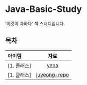 # Java-Basic-Study
'이것이 자바다' 책 스터디입니다. 

## 목차 
| 아이템 | 자료 | 
:---| :---:
[1. 클래스]| [yena](https://github.com/yeana07) 
[1. 클래스] | [juyeong-repo](https://github.com/juyeong-repo) 

